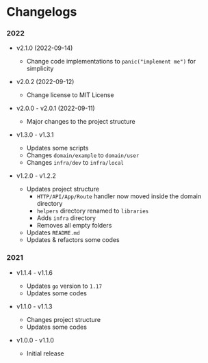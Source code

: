 # Changelogs

### 2022

- v2.1.0 (2022-09-14)
  - Change code implementations to `panic("implement me")` for simplicity

- v2.0.2 (2022-09-12)
  - Change license to MIT License 

- v2.0.0 - v2.0.1 (2022-09-11)
  - Major changes to the project structure

- v1.3.0 - v1.3.1
  - Updates some scripts
  - Changes `domain/example` to `domain/user`
  - Changes `infra/dev` to `infra/local`

- v1.2.0 - v1.2.2
  - Updates project structure
    - `HTTP/API/App/Route` handler now moved inside the domain directory
    - `helpers` directory renamed to `libraries`
    - Adds `infra` directory
    - Removes all empty folders
  - Updates `README.md`
  - Updates & refactors some codes

### 2021

- v1.1.4 - v1.1.6
  - Updates `go` version to `1.17`
  - Updates some codes

- v1.1.0 - v1.1.3
  - Changes project structure
  - Updates some codes

- v1.0.0 - v1.1.0
  - Initial release
